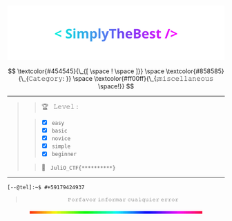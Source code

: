 <div align="center">
  <a href="#---">
    <img alt="gh-author name" src="https://raw.githubusercontent.com/Juliocj7/Juliocj7/refs/heads/main/assets/svg/txt-01.svg" />
  </a>
</div>

$$
\textcolor{#454545}{\_{[ \space ! \space ]}} \space \textcolor{#858585}{\_{𝙲𝚊𝚝𝚎𝚐𝚘𝚛𝚢: }} \space \textcolor{#ff00ff}{\_{¡𝚖𝚒𝚜𝚌𝚎𝚕𝚕𝚊𝚗𝚎𝚘𝚞𝚜 \space!}}
$$

<hr>

>
> > :trophy: &nbsp; 𝙻𝚎𝚟𝚎𝚕 :
>
> > * [x] `𝚎𝚊𝚜𝚢`
> > * [x] `𝚋𝚊𝚜𝚒𝚌`
> > * [x] `𝚗𝚘𝚟𝚒𝚌𝚎`
> > * [x] `𝚜𝚒𝚖𝚙𝚕𝚎`
> > * [x] `𝚋𝚎𝚐𝚒𝚗𝚗𝚎𝚛`
>
> > :triangular_flag_on_post: &nbsp; `𝙹𝚞𝚕𝚒𝙾_𝙲𝚃𝙵{**********}`

---

```ShellSession
[--@𝚝𝚎𝚕]:~$ #+𝟻𝟿𝟷𝟽𝟿𝟺𝟸𝟺𝟿𝟹𝟽
```

<div align="center">
  <sub>

  > 𝙿𝚘𝚛𝚏𝚊𝚟𝚘𝚛 𝚒𝚗𝚏𝚘𝚛𝚖𝚊𝚛 𝚌𝚞𝚊𝚕𝚚𝚞𝚒𝚎𝚛 𝚎𝚛𝚛𝚘𝚛

  </sub>
</div>

<div align="center">
  <a href="#--------">
    <img src= "https://github.com/Juliocj7/Juliocj7/blob/main/BarCj7.gif"/>
  </a>
</div>
